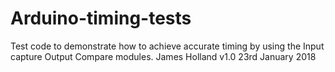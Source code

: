 # Arduino-timing-tests
Test code to demonstrate how to achieve accurate timing by using the Input capture Output Compare modules.
James Holland
v1.0 23rd January 2018

